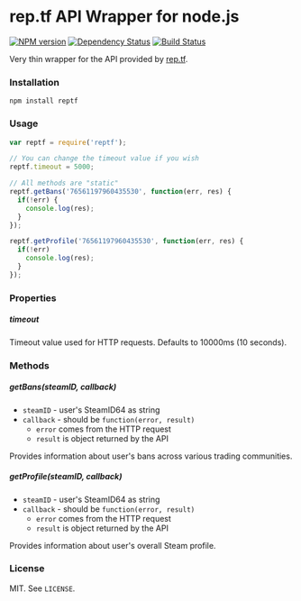 # rep.tf API Wrapper for node.js

[![NPM version](http://img.shields.io/npm/v/reptf.svg?style=flat)](https://www.npmjs.org/package/reptf)
[![Dependency Status](https://david-dm.org/scholtzm/node-reptf.svg)](https://david-dm.org/scholtzm/node-reptf)
[![Build Status](https://travis-ci.org/scholtzm/node-reptf.svg?branch=master)](https://travis-ci.org/scholtzm/node-reptf)

Very thin wrapper for the API provided by [rep.tf](http://rep.tf).

### Installation

`npm install reptf`

### Usage

```js
var reptf = require('reptf');

// You can change the timeout value if you wish
reptf.timeout = 5000;

// All methods are "static"
reptf.getBans('76561197960435530', function(err, res) {
  if(!err) {
    console.log(res);
  }
});

reptf.getProfile('76561197960435530', function(err, res) {
  if(!err)
    console.log(res);
  }
});
```

### Properties

##### timeout

Timeout value used for HTTP requests. Defaults to 10000ms (10 seconds).

### Methods

##### getBans(steamID, callback)

- `steamID` - user's SteamID64 as string
- `callback` - should be `function(error, result)`
	- `error` comes from the HTTP request
	- `result` is object returned by the API

Provides information about user's bans across various trading communities.

##### getProfile(steamID, callback)

- `steamID` - user's SteamID64 as string
- `callback` - should be `function(error, result)`
	- `error` comes from the HTTP request
	- `result` is object returned by the API

Provides information about user's overall Steam profile.  

### License

MIT. See `LICENSE`.
